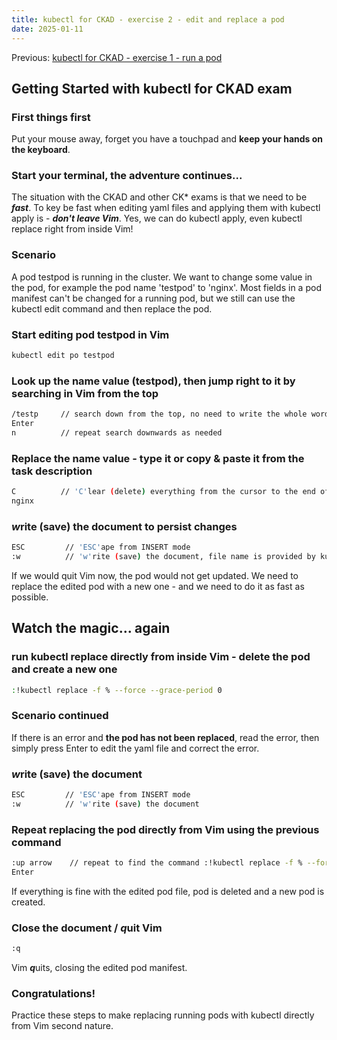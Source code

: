 ```yaml
---
title: kubectl for CKAD - exercise 2 - edit and replace a pod
date: 2025-01-11
---
```

Previous: [kubectl for CKAD - exercise 1 - run a pod](https://miroberes.github.io/CKAD-Exam-Tips/CKAD-Exam-Tips-kubectl-exercises/CKAD-Exam-Tips-kubectl-exercises-001.html)
## Getting Started with kubectl for CKAD exam

### First things first
Put your mouse away, forget you have a touchpad and **keep your hands on the keyboard**.

###  Start your terminal, the adventure continues... 

The situation with the CKAD and other CK* exams is that we need to be ***fast***.
To key be fast when editing yaml files and applying them with kubectl apply is - ***don't leave Vim***.
Yes, we can do kubectl apply, even kubectl replace right from inside Vim!

### Scenario
A pod testpod is running in the cluster. We want to change some value in the pod, for example the pod name 'testpod' to 'nginx'.
Most fields in a pod manifest can't be changed for a running pod, but we still can use the kubectl edit command and then replace the pod.
### Start editing pod testpod in Vim
```bash
kubectl edit po testpod
```

### Look up the name value (testpod), then jump right to it by searching in Vim from the top
```bash
/testp     // search down from the top, no need to write the whole word
Enter
n          // repeat search downwards as needed
```

### Replace the name value - type it or copy & paste it from the task description
```bash
C          // 'C'lear (delete) everything from the cursor to the end of this line and start writing
nginx
```

### ***w***rite (save) the document to persist changes
```bash
ESC         // 'ESC'ape from INSERT mode 
:w          // 'w'rite (save) the document, file name is provided by kubectl edit
```

If we would quit Vim now, the pod would not get updated. We need to replace the edited pod with a new one - and we need to do it as fast as possible.
## Watch the magic... again
### run kubectl replace directly from inside Vim - delete the pod and create a new one
```bash
:!kubectl replace -f % --force --grace-period 0
```

### Scenario continued
If there is an error and **the pod has not been replaced**, read the error, then simply press Enter to edit the yaml file and correct the error.

### ***w***rite (save) the document
```bash
ESC         // 'ESC'ape from INSERT mode 
:w          // 'w'rite (save) the document
```

### Repeat replacing the pod directly from Vim using the previous command
```bash
:up arrow    // repeat to find the command :!kubectl replace -f % --force --grace-period 0
Enter
```

If everything is fine with the edited pod file, pod is deleted and a new pod is created.

### Close the document / ***q***uit Vim
```bash
:q
```
Vim ***q***uits, closing the edited pod manifest.

### Congratulations!
Practice these steps to make replacing running pods with kubectl directly from Vim second nature.
